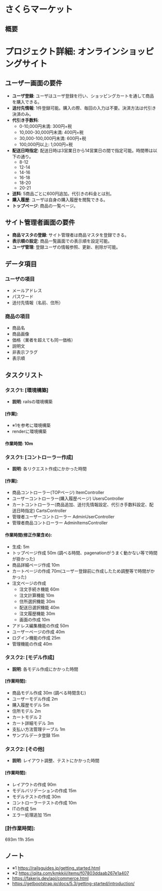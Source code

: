 # さくらマーケット

## 概要
# プロジェクト詳細: オンラインショッピングサイト

## ユーザー画面の要件

- **ユーザ登録**: ユーザはユーザ登録を行い、ショッピングカートを通して商品を購入できる。
- **送付先情報**: 1件登録可能。購入の際、毎回の入力は不要。決済方法は代引き決済のみ。
- **代引き手数料**:
  - 0-10,000円未満: 300円+税
  - 10,000-30,000円未満: 400円+税
  - 30,000-100,000円未満: 600円+税
  - 100,000円以上: 1,000円+税
- **配送日時指定**: 配送日時は3営業日から14営業日の間で指定可能。時間帯は以下の通り。
  - 8-12
  - 12-14
  - 14-16
  - 16-18
  - 18-20
  - 20-21
- **送料**: 5商品ごとに600円追加。代引きの料金とは別。
- **購入履歴**: ユーザは自身の購入履歴を閲覧できる。
- **トップページ**: 商品の一覧ページ。

## サイト管理者画面の要件

- **商品マスタの登録**: サイト管理者は商品マスタを登録できる。
- **表示順の設定**: 商品一覧画面での表示順を設定可能。
- **ユーザ管理**: 登録ユーザの情報参照、更新、削除が可能。

## データ項目

### ユーザの項目
- メールアドレス
- パスワード
- 送付先情報（名前、住所）

### 商品の項目
- 商品名
- 商品画像
- 価格（業者を超えても同一価格）
- 説明文
- 非表示フラグ
- 表示順

## タスクリスト

### タスク1: [環境構築]
- **説明**: railsの環境構築
#### **[作業]**: 
- ※1を参考に環境構築
- renderに環境構築
#### **作業時間**: 10m


### タスク1: [コントローラー作成]
- **説明**: 各リクエスト作成にかかった時間
#### **[作業]**: 
- 商品コントローラー(TOPページ) ItemController
- ユーザーコントローラー(購入履歴ページ) UsersController
- カートコントローラー(商品追加、送付先情報設定、代引き手数料設定、配送日時指定) CartsController
- 管理者ユーザーコントローラー AdminUserController
- 管理者商品コントローラー AdminItemsController
#### **作業時間(修正作業含め)**: 
- 生成: 5m
- トップページ作成 50m (調べる時間、pagenationがうまく動かない等で時間が掛かった)
- 商品詳細ページ作成 10m 
- カートページの作成 70m(ユーザー登録前に作成したため調整等で時間がかかった)
- 注文ページの作成
   - 注文手続き機能 60m
    - 注文計算機能 10m
    - 住所選択機能 30m
    - 配送日選択機能 40m
    - 注文履歴機能 30m
    - 画面の作成 10m
- アドレス編集機能の作成 50m
- ユーザーページの作成 40m
- ログイン機能の作成 25m
- 管理機能の作成 40m


### タスク2: [モデル作成]
- **説明**: 各モデル作成にかかった時間
#### **[作業時間]**: 

- 商品モデル作成 30m (調べる時間含む)
- ユーザーモデル作成 2m
- 購入履歴モデル 5m
- 住所モデル 2m
- カートモデル 2
- カート詳細モデル 3m
- 支払い方法管理テーブル 1m
- サンプルデータ登録 15m

### タスク2: [その他]
- **説明**: レイアウト調整、テストにかかった時間
#### **[作業時間]**: 

- レイアウトの作成 90m
- モデルバリデーションの作成 15m
- モデルテストの作成 30m
- コントローラーテストの作成 10m
- ITの作成 5m
- エラー処理追加 15m

### **[計作業時間]**: 
693m
11h 35m

## ノート
- ※1 https://railsguides.jp/getting_started.html
- ※2 https://qiita.com/kmkkiii/items/f07803ddaab267e1a407
- https://fakerjs.dev/api/commerce.html
- https://getbootstrap.jp/docs/5.3/getting-started/introduction/